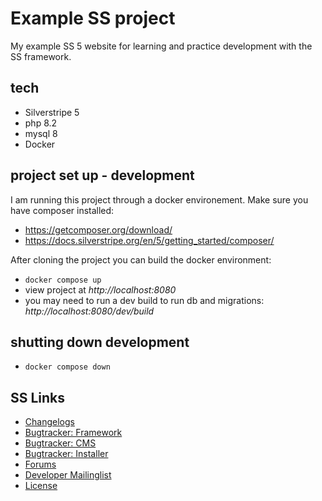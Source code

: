 # Example SS project
My example SS 5 website for learning and practice development with the SS framework.

## tech 
- Silverstripe 5
- php 8.2
- mysql 8
- Docker


## project set up - development
I am running this project through a docker environement.
Make sure you have composer installed:
- https://getcomposer.org/download/
- https://docs.silverstripe.org/en/5/getting_started/composer/

After cloning the project you can build the docker environment:
- `docker compose up`
- view project at *http://localhost:8080*
- you may need to run a dev build to run db and migrations: *http://localhost:8080/dev/build*

## shutting down development
- `docker compose down`



## SS Links

 * [Changelogs](https://docs.silverstripe.org/en/changelogs/)
 * [Bugtracker: Framework](https://github.com/silverstripe/silverstripe-framework/issues)
 * [Bugtracker: CMS](https://github.com/silverstripe/silverstripe-cms/issues)
 * [Bugtracker: Installer](https://github.com/silverstripe/silverstripe-installer/issues)
 * [Forums](http://silverstripe.org/forums)
 * [Developer Mailinglist](https://groups.google.com/forum/#!forum/silverstripe-dev)
 * [License](./LICENSE)
